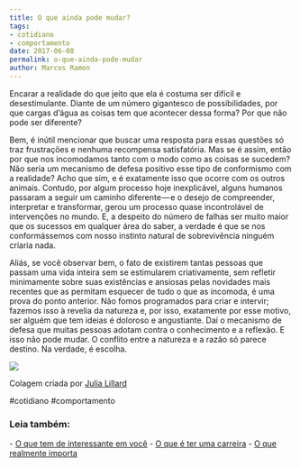 ```yaml
---
title: O que ainda pode mudar?
tags:
- cotidiano
- comportamento
date: 2017-06-08
permalink: o-que-ainda-pode-mudar
author: Marcos Ramon
---
```

Encarar a realidade do que jeito que ela é costuma ser difícil e desestimulante. Diante de um número gigantesco de possibilidades, por que cargas d’água as coisas tem que acontecer dessa forma? Por que não pode ser diferente?

Bem, é inútil mencionar que buscar uma resposta para essas questões só traz frustrações e nenhuma recompensa satisfatória. Mas se é assim, então por que nos incomodamos tanto com o modo como as coisas se sucedem? Não seria um mecanismo de defesa positivo esse tipo de conformismo com a realidade? Acho que sim, e é exatamente isso que ocorre com os outros animais. Contudo, por algum processo hoje inexplicável, alguns humanos passaram a seguir um caminho diferente — e o desejo de compreender, interpretar e transformar, gerou um processo quase incontrolável de intervenções no mundo. E, a despeito do número de falhas ser muito maior que os sucessos em qualquer área do saber, a verdade é que se nos conformássemos com nosso instinto natural de sobrevivência ninguém criaria nada.

Aliás, se você observar bem, o fato de existirem tantas pessoas que passam uma vida inteira sem se estimularem criativamente, sem refletir minimamente sobre suas existências e ansiosas pelas novidades mais recentes que as permitam esquecer de tudo o que as incomoda, é uma prova do ponto anterior. Não fomos programados para criar e intervir; fazemos isso à revelia da natureza e, por isso, exatamente por esse motivo, ser alguém que tem ideias é doloroso e angustiante. Daí o mecanismo de defesa que muitas pessoas adotam contra o conhecimento e a reflexão. E isso não pode mudar. O conflito entre a natureza e a razão só parece destino. Na verdade, é escolha.

![](https://cdn-images-1.medium.com/max/800/1*q_p2AVkVJ-UHFgINNJ8AgQ.jpeg)

Colagem criada por [Julia Lillard](http://julialillard.tumblr.com/)


#cotidiano #comportamento

<h3>Leia também:</h3>
- <a href="/o-que-tem-de-interessante-em-voce">O que tem de interessante em você</a>
- <a href="/o-que-e-ter-uma-carreira">O que é ter uma carreira</a>
- <a href="/o-que-realmente-importa">O que realmente importa</a>
